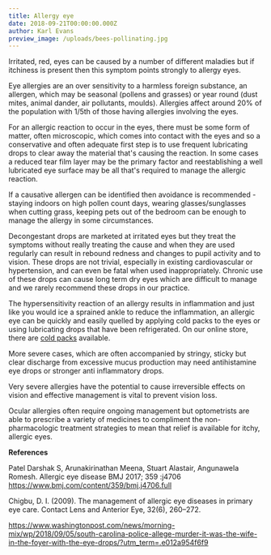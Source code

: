 ```yaml
---
title: Allergy eye
date: 2018-09-21T00:00:00.000Z
author: Karl Evans
preview_image: /uploads/bees-pollinating.jpg
---
```


Irritated, red, eyes can be caused by a number of different maladies but if itchiness is present then this symptom points strongly to allergy eyes.

Eye allergies are an over sensitivity to a harmless foreign substance, an allergen, which may be seasonal (pollens and grasses) or year round (dust mites, animal dander, air pollutants, moulds). Allergies affect around 20% of the population with 1/5th of those having allergies involving the eyes.

For an allergic reaction to occur in the eyes, there must be some form of matter, often microscopic, which comes into contact with the eyes and so a conservative and often adequate first step is to use frequent lubricating drops to clear away the material that's causing the reaction. In some cases a reduced tear film layer may be the primary factor and reestablishing a well lubricated eye surface may be all that's required to manage the allergic reaction.

If a causative allergen can be identified then avoidance is recommended - staying indoors on high pollen count days, wearing glasses/sunglasses when cutting grass, keeping pets out of the bedroom can be enough to manage the allergy in some circumstances.

Decongestant drops are marketed at irritated eyes but they treat the symptoms without really treating the cause and when they are used regularly can result in rebound redness and changes to pupil activity and to vision. These drops are not trivial, especially in existing cardiovascular or hypertension, and can even be fatal when used inappropriately. Chronic use of these drops can cause long term dry eyes which are difficult to manage and we rarely recommend these drops in our practice.

The hypersensitivity reaction of an allergy results in inflammation and just like you would ice a sprained ankle to reduce the inflammation, an allergic eye can be quickly and easily quelled by applying cold packs to the eyes or using lubricating drops that have been refrigerated. On our online store, there are [cold packs](https://eyesolutions.com.au/collections/dry-eye-treatments/products/copy-of-bruder-eye-hydrating-mask) available.

More severe cases, which are often accompanied by stringy, sticky but clear discharge from excessive mucus production may need antihistamine eye drops or stronger anti inflammatory drops.

Very severe allergies have the potential to cause irreversible effects on vision and effective management is vital to prevent vision loss.

Ocular allergies often require ongoing management but optometrists are able to prescribe a variety of medicines to compliment the non-pharmacologic treatment strategies to mean that relief is available for itchy, allergic eyes.

<b>References</b>

Patel Darshak S, Arunakirinathan Meena, Stuart Alastair, Angunawela Romesh. Allergic eye disease BMJ 2017; 359 :j4706 https://www.bmj.com/content/359/bmj.j4706.full

Chigbu, D. I. (2009). The management of allergic eye diseases in primary eye care. Contact Lens and Anterior Eye, 32(6), 260–272.

https://www.washingtonpost.com/news/morning-mix/wp/2018/09/05/south-carolina-police-allege-murder-it-was-the-wife-in-the-foyer-with-the-eye-drops/?utm_term=.e012a954f6f9
